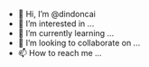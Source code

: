 - 👋 Hi, I’m @dindoncai
- 👀 I’m interested in ...
- 🌱 I’m currently learning ...
- 💞️ I’m looking to collaborate on ...
- 📫 How to reach me ...

<!---
dindoncai/dindoncai is a ✨ special ✨ repository because its `README.md` (this file) appears on your GitHub profile.
You can click the Preview link to take a look at your changes.
--->
